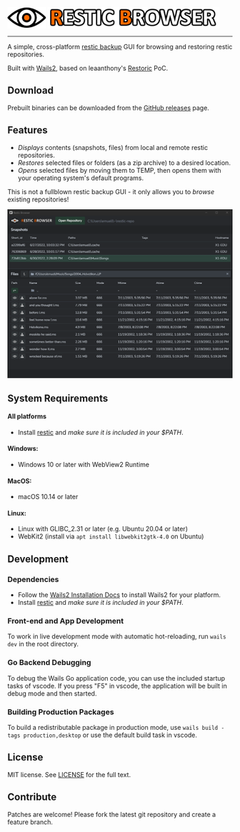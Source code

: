 <img src="./frontend/src/assets/images/eye.png" alt="drawing" height="48px"/> <img src="./frontend/src/assets/images/logo.png" alt="drawing" height="48px"/> 

---

A simple, cross-platform [restic backup](https://github.com/restic/restic) GUI for browsing and restoring restic repositories. 

Built with [Wails2](https://wails.io), based on leaanthony's [Restoric](https://github.com/leaanthony/restoric) PoC. 


## Download

Prebuilt binaries can be downloaded from the [GitHub releases](https://github.com/emuell/restic-browser/releases) page.


## Features

* *Displays* contents (snapshots, files) from local and remote restic repositories.
* *Restores* selected files or folders (as a zip archive) to a desired location.
* *Opens* selected files by moving them to TEMP, then opens them with your operating system's default programs.

This is not a fullblown restic backup GUI - it only allows you to *browse* existing repositories!  

![Screenshot](./screenshot.png "Restic Browser")


## System Requirements

#### All platforms
- Install [restic](https://github.com/restic/restic/releases/) and *make sure it is included in your $PATH*. 

#### Windows:
- Windows 10 or later with WebView2 Runtime
#### MacOS:
- macOS 10.14 or later
#### Linux:
- Linux with GLIBC_2.31 or later (e.g. Ubuntu 20.04 or later)
- WebKit2 (install via `apt install libwebkit2gtk-4.0` on Ubuntu)


## Development

### Dependencies

* Follow the [Wails2 Installation Docs](https://wails.io/docs/gettingstarted/installation) to install Wails2 for your platform.
* Install [restic](https://github.com/restic/restic/releases/) and *make sure it is included in your $PATH*. 

### Front-end and App Development

To work in live development mode with automatic hot-reloading, run `wails dev` in the root directory. 

### Go Backend Debugging

To debug the Wails Go application code, you can use the included startup tasks of vscode. If you press "F5" in vscode, the application will be built in debug mode and then started.   

### Building Production Packages

To build a redistributable package in production mode, use `wails build -tags production,desktop` or use the default build task in vscode.


## License

MIT license. See [LICENSE](./LICENSE) for the full text.


## Contribute

Patches are welcome! Please fork the latest git repository and create a feature branch. 
